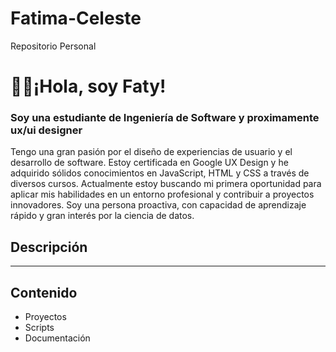 # Fatima-Celeste
Repositorio Personal
<h1 aling="center"> ✌🏼¡Hola, soy Faty! </h1>
<h3 aling="center">Soy una estudiante de Ingeniería de Software y proximamente ux/ui designer</h3>
Tengo una gran pasión por el diseño de experiencias de usuario y el desarrollo de software. Estoy certificada en Google UX Design y he adquirido sólidos conocimientos en JavaScript, HTML y CSS a través de diversos cursos. 
Actualmente estoy buscando mi primera oportunidad para aplicar mis habilidades en un entorno profesional y contribuir a proyectos innovadores. Soy una persona proactiva, con capacidad de aprendizaje rápido y gran interés por la ciencia de datos.

## Descripción

-------
## Contenido

- Proyectos
- Scripts
- Documentación
